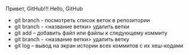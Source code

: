 Привет, GitHub!!!
Hello, GitHub
* git branch - посмотреть список веток в репозитории
* git branch - <название ветки> удалить ветки
* git add – добавить файл или файлы к следующему коммиту
* git branch - <название ветки> удалить ветку
* git log – вывод на экран истории всех коммитов с их хеш-кодами
